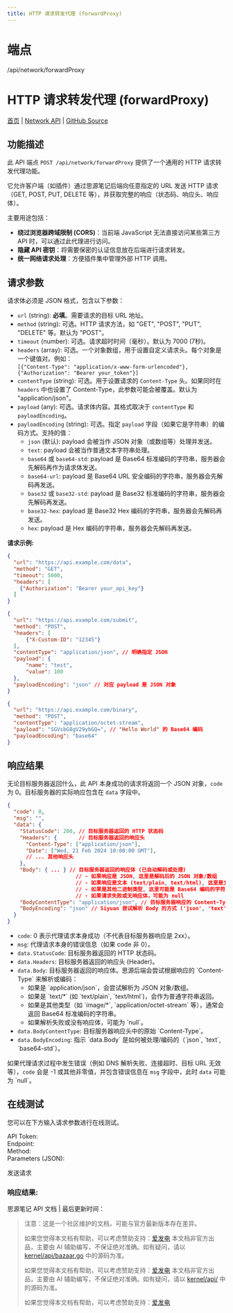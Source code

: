 ```yaml
---
title: HTTP 请求转发代理 (forwardProxy)
---
```

# 端点

/api/network/forwardProxy

# HTTP 请求转发代理 (forwardProxy)

[首页](../index.html) | [Network API](index.html) | [GitHub Source](https://github.com/siyuan-note/siyuan/blob/master/kernel/api/network.go#L151)

## 功能描述

此 API 端点 `POST /api/network/forwardProxy` 提供了一个通用的 HTTP 请求转发代理功能。

它允许客户端（如插件）通过思源笔记后端向任意指定的 URL 发送 HTTP 请求（GET, POST, PUT, DELETE 等），并获取完整的响应（状态码、响应头、响应体）。

主要用途包括：

-   **绕过浏览器跨域限制 (CORS)**：当前端 JavaScript 无法直接访问某些第三方 API 时，可以通过此代理进行访问。
-   **隐藏 API 密钥**：将需要保密的认证信息放在后端进行请求转发。
-   **统一网络请求处理**：方便插件集中管理外部 HTTP 调用。

## 请求参数

请求体必须是 JSON 格式，包含以下参数：

-   `url` (string): **必填**。需要请求的目标 URL 地址。
-   `method` (string): 可选。HTTP 请求方法，如 "GET", "POST", "PUT", "DELETE" 等。默认为 "POST"。
-   `timeout` (number): 可选。请求超时时间（毫秒）。默认为 7000 (7秒)。
-   `headers` (array): 可选。一个对象数组，用于设置自定义请求头。每个对象是一个键值对。例如：  
    `[{"Content-Type": "application/x-www-form-urlencoded"}, {"Authorization": "Bearer your_token"}]`
-   `contentType` (string): 可选。用于设置请求的 `Content-Type` 头。如果同时在 `headers` 中也设置了 Content-Type，此参数可能会被覆盖。默认为 "application/json"。
-   `payload` (any): 可选。请求体内容。其格式取决于 `contentType` 和 `payloadEncoding`。
-   `payloadEncoding` (string): 可选。指定 `payload` 字段（如果它是字符串）的编码方式。支持的值：
    -   `json` (默认): payload 会被当作 JSON 对象（或数组等）处理并发送。
    -   `text`: payload 会被当作普通文本字符串处理。
    -   `base64` 或 `base64-std`: payload 是 Base64 标准编码的字符串，服务器会先解码再作为请求体发送。
    -   `base64-url`: payload 是 Base64 URL 安全编码的字符串，服务器会先解码再发送。
    -   `base32` 或 `base32-std`: payload 是 Base32 标准编码的字符串，服务器会先解码再发送。
    -   `base32-hex`: payload 是 Base32 Hex 编码的字符串，服务器会先解码再发送。
    -   `hex`: payload 是 Hex 编码的字符串，服务器会先解码再发送。

**请求示例:**

```json
{
  "url": "https://api.example.com/data",
  "method": "GET",
  "timeout": 5000,
  "headers": [
    {"Authorization": "Bearer your_api_key"}
  ]
}
```

```json
{
  "url": "https://api.example.com/submit",
  "method": "POST",
  "headers": [
      {"X-Custom-ID": "12345"}
  ],
  "contentType": "application/json", // 明确指定 JSON
  "payload": {
      "name": "test",
      "value": 100
  },
  "payloadEncoding": "json" // 对应 payload 是 JSON 对象
}
```

```json
{
  "url": "https://api.example.com/binary",
  "method": "POST",
  "contentType": "application/octet-stream",
  "payload": "SGVsbG8gV29ybGQ=", // "Hello World" 的 Base64 编码
  "payloadEncoding": "base64"
}
```

## 响应结果

无论目标服务器返回什么，此 API 本身成功的请求将返回一个 JSON 对象，`code` 为 0。目标服务器的实际响应包含在 `data` 字段中。

```json
{
  "code": 0,
  "msg": "",
  "data": {
    "StatusCode": 200, // 目标服务器返回的 HTTP 状态码
    "Headers": {       // 目标服务器返回的响应头
      "Content-Type": ["application/json"],
      "Date": ["Wed, 21 Feb 2024 10:00:00 GMT"],
      // ... 其他响应头
    },
    "Body": { ... } // 目标服务器返回的响应体 (已自动解码或处理)
                      // - 如果响应是 JSON, 这里是解码后的 JSON 对象/数组
                      // - 如果响应是文本 (text/plain, text/html), 这里是文本字符串
                      // - 如果是其他二进制类型, 这里可能是 Base64 编码的字符串
                      // - 如果请求失败或无响应体，可能为 null
    "BodyContentType": "application/json", // 目标服务器响应的 Content-Type
    "BodyEncoding": "json" // Siyuan 尝试解析 Body 的方式 ('json', 'text', 'base64-std') 
  }
}
```

-   `code`: 0 表示代理请求本身成功（不代表目标服务器响应是 2xx）。
-   `msg`: 代理请求本身的错误信息（如果 code 非 0）。
-   `data.StatusCode`: 目标服务器返回的 HTTP 状态码。
-   `data.Headers`: 目标服务器返回的响应头 (Header)。
-   `data.Body`: 目标服务器返回的响应体。思源后端会尝试根据响应的 \`Content-Type\` 来解析或编码：
    -   如果是 \`application/json\`，会尝试解析为 JSON 对象/数组。
    -   如果是 \`text/\*\` (如 \`text/plain\`, \`text/html\`)，会作为普通字符串返回。
    -   如果是其他类型（如 \`image/\*\`, \`application/octet-stream\` 等），通常会返回 Base64 标准编码的字符串。
    -   如果解析失败或没有响应体，可能为 \`null\`。
-   `data.BodyContentType`: 目标服务器响应头中的原始 \`Content-Type\`。
-   `data.BodyEncoding`: 指示 \`data.Body\` 是如何被处理/编码的（\`json\`, \`text\`, \`base64-std\`）。

如果代理请求过程中发生错误（例如 DNS 解析失败、连接超时、目标 URL 无效等），`code` 会是 -1 或其他非零值，并包含错误信息在 `msg` 字段中，此时 `data` 可能为 \`null\`。

## 在线测试

您可以在下方输入请求参数进行在线测试。

API Token:   
Endpoint:   
Method:   
Parameters (JSON):  
  
发送请求

### 响应结果:

思源笔记 API 文档 | 最后更新时间：

> 注意：这是一个社区维护的文档，可能与官方最新版本存在差异。
> 
> 如果您觉得本文档有帮助，可以考虑赞助支持：[爱发电](https://afdian.com/a/leolee9086?tab=feed)
> 本文档非官方出品，主要由 AI 辅助编写，不保证绝对准确。如有疑问，请以 [kernel/api/bazaar.go](https://github.com/siyuan-note/siyuan/blob/master/kernel/api/bazaar.go) 中的源码为准。
> 
> 如果您觉得本文档有帮助，可以考虑赞助支持：[爱发电](https://afdian.com/a/leolee9086?tab=feed)
> 本文档非官方出品，主要由 AI 辅助编写，不保证绝对准确。如有疑问，请以 [kernel/api/](https://github.com/siyuan-note/siyuan/blob/master/kernel/api/) 中的源码为准。
> 
> 如果您觉得本文档有帮助，可以考虑赞助支持：[爱发电](https://afdian.com/a/leolee9086?tab=feed)
